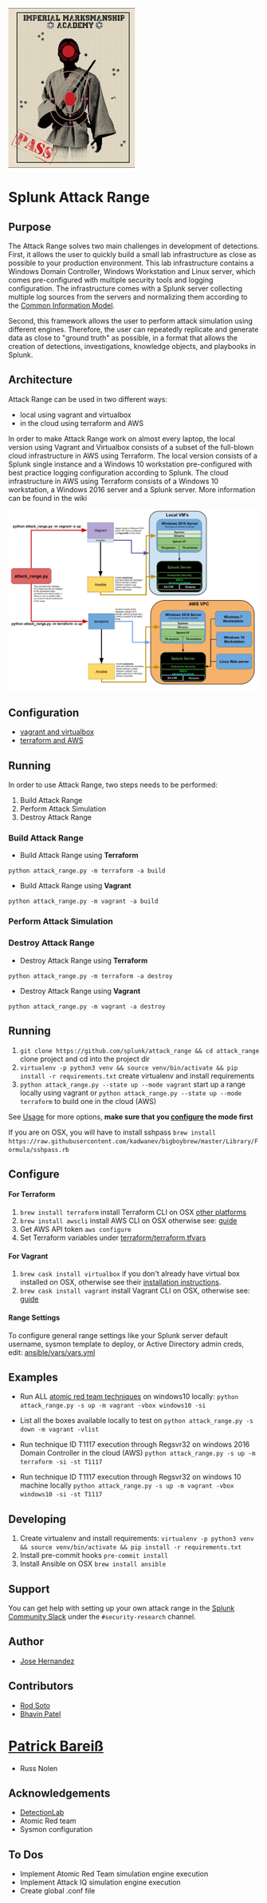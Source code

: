 
![](docs/range.jpg)
# Splunk Attack Range

## Purpose
The Attack Range solves two main challenges in development of detections. First, it allows the user to quickly build a small lab infrastructure as close as possible to your production environment. This lab infrastructure contains a Windows Domain Controller, Windows Workstation and Linux server, which comes pre-configured with multiple security tools and logging configuration. The infrastructure comes with a Splunk server collecting multiple log sources from the servers and normalizing them according to the [Common Information Model](https://docs.splunk.com/Documentation/CIM/4.14.0/User/Overview).  

Second, this framework allows the user to perform attack simulation using different engines. Therefore, the user can repeatedly replicate and generate data as close to "ground truth" as possible, in a format that allows the creation of detections, investigations, knowledge objects, and playbooks in Splunk.


## Architecture
Attack Range can be used in two different ways:
- local using vagrant and virtualbox
- in the cloud using terraform and AWS

In order to make Attack Range work on almost every laptop, the local version using Vagrant and Virtualbox consists of a subset of the full-blown cloud infrastructure in AWS using Terraform. The local version consists of a Splunk single instance and a Windows 10 workstation pre-configured with best practice logging configuration according to Splunk. The cloud infrastructure in AWS using Terraform consists of a Windows 10 workstation, a Windows 2016 server and a Splunk server. More information can be found in the wiki

![Logical Diagram](docs/architecture.png)


## Configuration
- [vagrant and virtualbox](https://github.com/splunk/attack_range/wiki/Configure-Attack-Range-for-Vagrant)
- [terraform and AWS](https://github.com/splunk/attack_range/wiki/Configure-Attack-Range-for-Terraform)

## Running
In order to use Attack Range, two steps needs to be performed:
1. Build Attack Range
2. Perform Attack Simulation
3. Destroy Attack Range

### Build Attack Range
- Build Attack Range using **Terraform**
```
python attack_range.py -m terraform -a build
```
- Build Attack Range using **Vagrant**
```
python attack_range.py -m vagrant -a build
```

### Perform Attack Simulation


### Destroy Attack Range
- Destroy Attack Range using **Terraform**
```
python attack_range.py -m terraform -a destroy
```
- Destroy Attack Range using **Vagrant**
```
python attack_range.py -m vagrant -a destroy
```

## Running

1. `git clone https://github.com/splunk/attack_range && cd attack_range` clone project and cd into the project dir
2. `virtualenv -p python3 venv && source venv/bin/activate && pip install -r requirements.txt` create virtualenv and install requirements
3. `python attack_range.py --state up --mode vagrant` start up a range locally using vagrant or `python attack_range.py --state up --mode terraform` to build one in the cloud (AWS)

See [Usage](#usage) for more options, **make sure that you [configure](#configure) the mode first**

If you are on OSX, you will have to install sshpass `brew install https://raw.githubusercontent.com/kadwanev/bigboybrew/master/Library/Formula/sshpass.rb`

## Configure

#### For Terraform
1. `brew install terraform` install Terraform CLI on OSX [other platforms](https://www.terraform.io/downloads.html)
2. `brew install awscli`  install AWS CLI on OSX otherwise see: [guide](https://docs.aws.amazon.com/cli/latest/userguide/cli-chap-install.html)
3. Get AWS API token `aws configure`
4. Set Terraform variables under [terraform/terraform.tfvars](https://github.com/splunk/attack_range/blob/develop/terraform/terraform.tfvars.example)

#### For Vagrant
1. 	`brew cask install virtualbox` if you don't already have virtual box installed on OSX, otherwise see their [installation instructions](https://www.virtualbox.org/wiki/Downloads).
2. `brew cask install vagrant` install Vagrant CLI on OSX, otherwise see: [guide](https://www.vagrantup.com/downloads.html)

#### Range Settings
To configure general range settings like your Splunk server default username, sysmon template to deploy, or Active Directory admin creds, edit: [ansible/vars/vars.yml](https://github.com/splunk/attack_range/blob/develop/ansible/vars/vars.yml.default)

## Examples
* Run ALL [atomic red team techniques](https://github.com/redcanaryco/atomic-red-team/tree/master/atomics) on windows10 locally:
`python attack_range.py -s up -m vagrant -vbox windows10 -si`

* List all the boxes available locally to test on
`python attack_range.py -s down -m vagrant -vlist`

* Run technique ID T1117 execution through Regsvr32 on windows 2016 Domain Controller in the cloud (AWS)
`python attack_range.py -s up -m terraform -si -st T1117`

* Run technique ID T1117 execution through Regsvr32 on windows 10 machine locally
`python attack_range.py -s up -m vagrant -vbox windows10 -si -st T1117`

## Developing

1. Create virtualenv and install requirements: `virtualenv -p python3 venv && source venv/bin/activate && pip install -r requirements.txt`
2. Install pre-commit hooks `pre-commit install`
3. Install Ansible on OSX `brew install ansible`

## Support
You can get help with setting up your own attack range in the [Splunk Community Slack](http://splk.it/slack) under the `#security-research` channel.

## Author
* [Jose Hernandez](https://twitter.com/d1vious)

## Contributors
* [Rod Soto](https://twitter.com/rodsoto)
* [Bhavin Patel](https://twitter.com/hackpsy)
# [Patrick Bareiß](https://twitter.com/bareiss_patrick)
* Russ Nolen

## Acknowledgements
- [DetectionLab](https://github.com/clong/DetectionLab)
- Atomic Red team
- Sysmon configuration


## To Dos
* Implement Atomic Red Team simulation engine execution
* Implement Attack IQ simulation engine execution
* Create global .conf file

